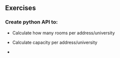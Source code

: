 ## Exercises

### Create python API to:

* Calculate how many rooms per address/university

* Calculate capacity per address/university

*


